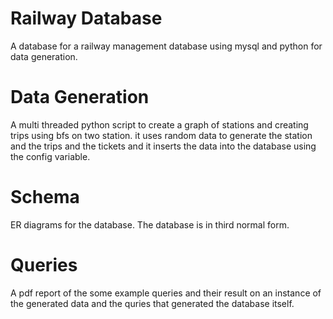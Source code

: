 # Railway Database
A database for a railway management database using mysql and python for data generation.
# Data Generation
A multi threaded python script to create a graph of stations and creating trips using bfs on two station. it uses random data to generate the station and the trips and the tickets and it inserts the data into the database using the config variable.
# Schema
ER diagrams for the database. The database is in third normal form.
# Queries
A pdf report of the some example queries and their result on an instance of the generated data and the quries that generated the database itself.
